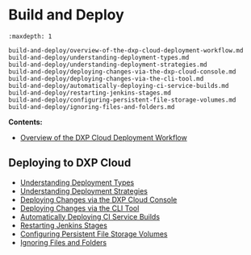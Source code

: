# Build and Deploy

```{toctree}
:maxdepth: 1

build-and-deploy/overview-of-the-dxp-cloud-deployment-workflow.md
build-and-deploy/understanding-deployment-types.md
build-and-deploy/understanding-deployment-strategies.md
build-and-deploy/deploying-changes-via-the-dxp-cloud-console.md
build-and-deploy/deploying-changes-via-the-cli-tool.md
build-and-deploy/automatically-deploying-ci-service-builds.md
build-and-deploy/restarting-jenkins-stages.md
build-and-deploy/configuring-persistent-file-storage-volumes.md
build-and-deploy/ignoring-files-and-folders.md
```

**Contents:**

- [Overview of the DXP Cloud Deployment Workflow](./build-and-deploy/overview-of-the-dxp-cloud-deployment-workflow.md)

## Deploying to DXP Cloud

- [Understanding Deployment Types](./build-and-deploy/understanding-deployment-types)
- [Understanding Deployment Strategies](./build-and-deploy/understanding-deployment-strategies)
- [Deploying Changes via the DXP Cloud Console](./build-and-deploy/deploying-changes-via-the-dxp-cloud-console)
- [Deploying Changes via the CLI Tool](./build-and-deploy/deploying-changes-via-the-cli-tool)
- [Automatically Deploying CI Service Builds](./build-and-deploy/automatically-deploying-ci-service-builds)
- [Restarting Jenkins Stages](./build-and-deploy/restarting-jenkins-stages)
- [Configuring Persistent File Storage Volumes](./build-and-deploy/configuring-persistent-file-storage-volumes)
- [Ignoring Files and Folders](./build-and-deploy/ignoring-files-and-folders)

